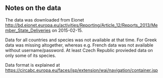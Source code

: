 
Notes on the data
-----------------

The data was downloaded from Eionet http://bd.eionet.europa.eu/activities/Reporting/Article_12/Reports_2013/Member_State_Deliveries on 2015-02-15.

Data for all countries and species was not available at that time. For Greek data was missing altogether, whereas e.g. French data was not available without username/password. At least Czech Republic provieded data on only some of its species.

Data format is explained at https://circabc.europa.eu/faces/jsp/extension/wai/navigation/container.jsp

